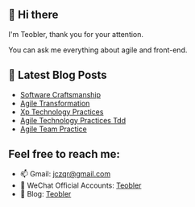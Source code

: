 ## 👋 Hi there

I'm Teobler, thank you for your attention.

You can ask me everything about agile and front-end.

## 📕 Latest Blog Posts
<!-- BLOG-POST-LIST:START -->
- [Software Craftsmanship](https://teobler.com/posts/20210314-software-craftsmanship)
- [Agile Transformation](https://teobler.com/posts/20210309-agile-transformation)
- [Xp Technology Practices](https://teobler.com/posts/20210228-xp-technology-practices)
- [Agile Technology Practices Tdd](https://teobler.com/posts/20210221-agile-technology-practices-tdd)
- [Agile Team Practice](https://teobler.com/posts/20210214-agile-team-practice)
<!-- BLOG-POST-LIST:END -->

## Feel free to reach me:

- 📫 Gmail: jczqr@gmail.com
- 💬 WeChat Official Accounts: [Teobler](https://teobler.com/shanyuan.jpeg)
- 🔭 Blog: [Teobler](https://teobler.com)
